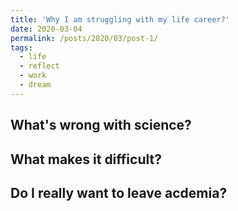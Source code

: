```yaml
---
title: 'Why I am struggling with my life career?'
date: 2020-03-04
permalink: /posts/2020/03/post-1/
tags:
  - life
  - reflect
  - work
  - dream
---
```

## What's wrong with science?

## What makes it difficult?


## Do I really want to leave acdemia? 
